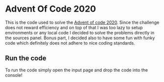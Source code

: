 # Advent Of Code 2020

This is the code used to solve the [Advent of code 2020](https://adventofcode.com/2020).
Since the challenge does not reward efficiency and on top of that I was too lazy to setup environments or any local code I decided to solve the problems directly in the sources panel.
Bonus part, I decided also to have some fun with funky code which definitely does not adhere to nice coding standards.

## Run the code

To run the code simply open the input page and drop the code into the console!
